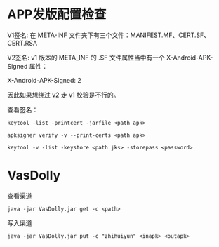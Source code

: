 # APP发版配置检查

V1签名:
在 META-INF 文件夹下有三个文件：MANIFEST.MF、CERT.SF、CERT.RSA

V2签名:
v1 版本的 META_INF 的 .SF 文件属性当中有一个 X-Android-APK-Signed 属性：

X-Android-APK-Signed: 2

因此如果想绕过 v2 走 v1 校验是不行的。



查看签名：

```
keytool -list -printcert -jarfile <path apk>

apksigner verify -v --print-certs <path apk>

keytool -v -list -keystore <path jks> -storepass <password>
```





# VasDolly

查看渠道

```
java -jar VasDolly.jar get -c <path>
```

写入渠道

```
java -jar VasDolly.jar put -c "zhihuiyun" <inapk> <outapk>
```





